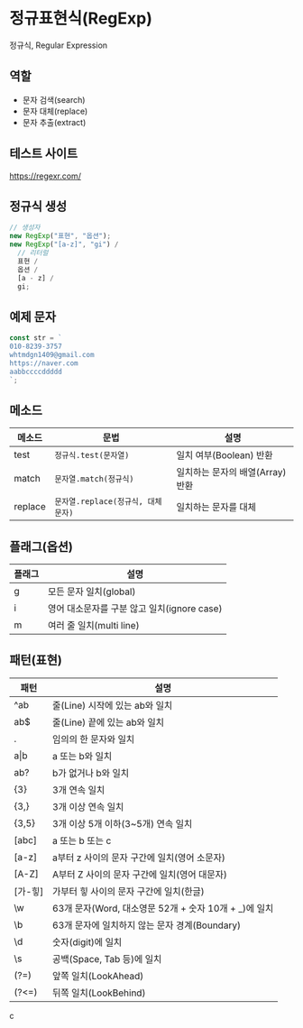 # 정규표현식(RegExp)

정규식, Regular Expression

## 역할

- 문자 검색(search)
- 문자 대체(replace)
- 문자 추출(extract)

## 테스트 사이트

https://regexr.com/

## 정규식 생성

```js
// 생성자
new RegExp("표현", "옵션");
new RegExp("[a-z]", "gi") /
  // 리터럴
  표현 /
  옵션 /
  [a - z] /
  gi;
```

## 예제 문자

```js
const str = `
010-8239-3757
whtmdgn1409@gmail.com
https://naver.com
aabbccccddddd
`;
```

## 메소드

| 메소드  | 문법                               | 설명                             |
| ------- | ---------------------------------- | -------------------------------- |
| test    | `정규식.test(문자열)`              | 일치 여부(Boolean) 반환          |
| match   | `문자열.match(정규식)`             | 일치하는 문자의 배열(Array) 반환 |
| replace | `문자열.replace(정규식, 대체문자)` | 일치하는 문자를 대체             |

## 플래그(옵션)

| 플래그 | 설명                                        |
| ------ | ------------------------------------------- |
| g      | 모든 문자 일치(global)                      |
| i      | 영어 대소문자를 구분 않고 일치(ignore case) |
| m      | 여러 줄 일치(multi line)                    |

## 패턴(표현)

| 패턴       | 설명                                                   |
| ---------- | ------------------------------------------------------ |
| ^ab        | 줄(Line) 시작에 있는 ab와 일치                         |
| ab$        | 줄(Line) 끝에 있는 ab와 일치                           |
| .          | 임의의 한 문자와 일치                                  |
| a&verbar;b | a 또는 b와 일치                                        |
| ab?        | b가 없거나 b와 일치                                    |
| {3}        | 3개 연속 일치                                          |
| {3,}       | 3개 이상 연속 일치                                     |
| {3,5}      | 3개 이상 5개 이하(3~5개) 연속 일치                     |
| [abc]      | a 또는 b 또는 c                                        |
| [a-z]      | a부터 z 사이의 문자 구간에 일치(영어 소문자)           |
| [A-Z]      | A부터 Z 사이의 문자 구간에 일치(영어 대문자)           |
| [가-힣]    | 가부터 힣 사이의 문자 구간에 일치(한글)                |
| \w         | 63개 문자(Word, 대소영문 52개 + 숫자 10개 + \_)에 일치 |
| \b         | 63개 문자에 일치하지 않는 문자 경계(Boundary)          |
| \d         | 숫자(digit)에 일치                                     |
| \s         | 공백(Space, Tab 등)에 일치                             |
| (?=)       | 앞쪽 일치(LookAhead)                                   |
| (?<=)      | 뒤쪽 일치(LookBehind)                                  |

c
